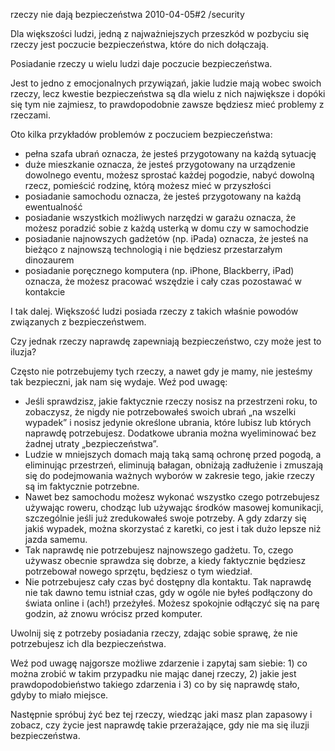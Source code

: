 rzeczy nie dają bezpieczeństwa
2010-04-05#2
/security

Dla większości ludzi, jedną z najważniejszych przeszkód w pozbyciu się rzeczy jest poczucie bezpieczeństwa, które do nich dołączają.

Posiadanie rzeczy u wielu ludzi daje poczucie bezpieczeństwa.

Jest to jedno z emocjonalnych przywiązań, jakie ludzie mają wobec swoich rzeczy, lecz kwestie bezpieczeństwa są dla wielu z nich największe i dopóki się tym nie zajmiesz, to prawdopodobnie zawsze będziesz mieć problemy z rzeczami.

Oto kilka przykładów problemów z poczuciem bezpieczeństwa:

* pełna szafa ubrań oznacza, że jesteś przygotowany na każdą sytuację
* duże mieszkanie oznacza, że jesteś przygotowany na urządzenie dowolnego eventu, możesz sprostać każdej pogodzie, nabyć dowolną rzecz, pomieścić rodzinę, którą możesz mieć w przyszłości
* posiadanie samochodu oznacza, że jesteś przygotowany na każdą ewentualność
* posiadanie wszystkich możliwych narzędzi w garażu oznacza, że możesz poradzić sobie z każdą usterką w domu czy w samochodzie
* posiadanie najnowszych gadżetów (np. iPada) oznacza, że jesteś na bieżąco z najnowszą technologią i nie będziesz przestarzałym dinozaurem
* posiadanie poręcznego komputera (np. iPhone, Blackberry, iPad) oznacza, że możesz pracować wszędzie i cały czas pozostawać w kontakcie

I tak dalej. Większość ludzi posiada rzeczy z takich właśnie powodów związanych z bezpieczeństwem.

Czy jednak rzeczy naprawdę zapewniają bezpieczeństwo, czy może jest to iluzja?

Często nie potrzebujemy tych rzeczy, a nawet gdy je mamy, nie jesteśmy tak bezpieczni, jak nam się wydaje. Weź pod uwagę:

* Jeśli sprawdzisz, jakie faktycznie rzeczy nosisz na przestrzeni roku, to zobaczysz, że nigdy nie potrzebowałeś swoich ubrań &#8222;na wszelki wypadek&#8221; i nosisz jedynie określone ubrania, które lubisz lub których naprawdę potrzebujesz. Dodatkowe ubrania można wyeliminować bez żadnej utraty &#8222;bezpieczeństwa&#8221;.
* Ludzie w mniejszych domach mają taką samą ochronę przed pogodą, a eliminując przestrzeń, eliminują bałagan, obniżają zadłużenie i zmuszają się do podejmowania ważnych wyborów w zakresie tego, jakie rzeczy są im faktycznie potrzebne.
* Nawet bez samochodu możesz wykonać wszystko czego potrzebujesz używając roweru, chodząc lub używając środków masowej komunikacji, szczególnie jeśli już zredukowałeś swoje potrzeby. A gdy zdarzy się jakiś wypadek, można skorzystać z karetki, co jest i tak dużo lepsze niż jazda samemu.
* Tak naprawdę nie potrzebujesz najnowszego gadżetu. To, czego używasz obecnie sprawdza się dobrze, a kiedy faktycznie będziesz potrzebował nowego sprzętu, będziesz o tym wiedział.
* Nie potrzebujesz cały czas być dostępny dla kontaktu. Tak naprawdę nie tak dawno temu istniał czas, gdy w ogóle nie byłeś podłączony do świata online i (ach!) przeżyłeś. Możesz spokojnie odłączyć się na parę godzin, aż znowu wrócisz przed komputer.

Uwolnij się z potrzeby posiadania rzeczy, zdając sobie sprawę, że nie potrzebujesz ich dla bezpieczeństwa.

Weź pod uwagę najgorsze możliwe zdarzenie i zapytaj sam siebie: 1) co można zrobić w takim przypadku nie mając danej rzeczy, 2) jakie jest prawdopodobieństwo takiego zdarzenia i 3) co by się naprawdę stało, gdyby to miało miejsce.

Następnie spróbuj żyć bez tej rzeczy, wiedząc jaki masz plan zapasowy i zobacz, czy życie jest naprawdę takie przerażające, gdy nie ma się iluzji bezpieczeństwa.
